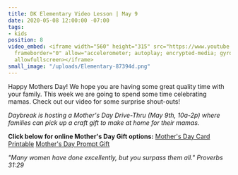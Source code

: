 ```yaml
---
title: DK Elementary Video Lesson | May 9
date: 2020-05-08 12:00:00 -07:00
tags:
- kids
position: 8
video_embed: <iframe width="560" height="315" src="https://www.youtube.com/embed/YElEvXcV5aw"
  frameborder="0" allow="accelerometer; autoplay; encrypted-media; gyroscope; picture-in-picture"
  allowfullscreen></iframe>
small_image: "/uploads/Elementary-87394d.png"
---
```


Happy Mothers Day! We hope you are having some great quality time with your family. This week we are going to spend some time celebrating mamas. Check out our video for some surprise shout-outs!

_Daybreak is hosting a Mother's Day Drive-Thru (May 9th, 10a-2p) where families can pick up a craft gift to make at home for their mamas._

**Click below for online Mother's Day Gift options:**
[Mother's Day Card Printable](https://drive.google.com/file/d/1iVRZ0DugbSrSowEsRjLsq6TRZ_6aYqCy/view?usp=sharing)
[Mother's Day Prompt Gift](https://drive.google.com/file/d/1U5SpHZh4Yo46prxpypezdXmR8msKUsbQ/view?usp=sharing)

*"Many women have done excellently, but you surpass them all." Proverbs 31:29*